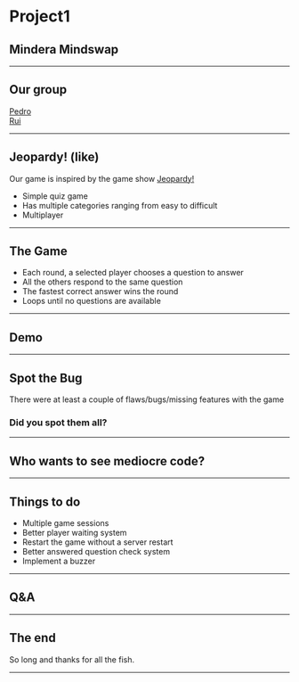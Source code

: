 # Project1

## Mindera Mindswap

---

## Our group

[Pedro](https://github.com/nuntera)  
[Rui](https://github.com/rui-tx)

---

## Jeopardy! (like)

Our game is inspired by the game show [Jeopardy!](https://static.wikia.nocookie.net/gameshows/images/0/03/Jeopardy%21_1984.JPG/revision/latest?cb=20231027004918)

- Simple quiz game
- Has multiple categories ranging from easy to difficult
- Multiplayer

---

## The Game

- Each round, a selected player chooses a question to answer
- All the others respond to the same question
- The fastest correct answer wins the round
- Loops until no questions are available

---

## Demo

---

## Spot the Bug

There were at least a couple of flaws/bugs/missing features with the game

### Did you spot them all?

---

## Who wants to see mediocre code?

---

## Things to do

- Multiple game sessions
- Better player waiting system
- Restart the game without a server restart
- Better answered question check system
- Implement a buzzer

---

## Q&A

---

## The end

So long and thanks for all the fish.

---
